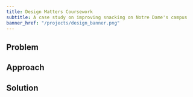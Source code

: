 ```yaml
---
title: Design Matters Coursework
subtitle: A case study on improving snacking on Notre Dame's campus
banner_href: "/projects/design_banner.png"
---
```


## Problem

## Approach

## Solution
